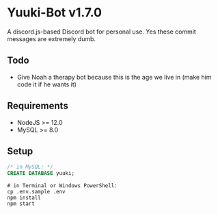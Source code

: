 # Yuuki-Bot v1.7.0
A discord.js-based Discord bot for personal use. Yes these commit messages are extremely dumb.

## Todo
- Give Noah a therapy bot because this is the age we live in (make him code it if he wants it)

## Requirements
- NodeJS >= 12.0
- MySQL >= 8.0

## Setup
```sql
/* in MySQL: */
CREATE DATABASE yuuki;
```
```pwsh
# in Terminal or Windows PowerShell:
cp .env.sample .env
npm install
npm start
```
